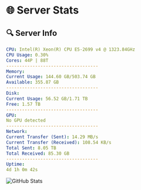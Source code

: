 # 🌐 Server Stats
## 🔍 Server Info
```yaml
CPU: Intel(R) Xeon(R) CPU E5-2699 v4 @ 1323.84GHz
CPU Usage: 0.30%
Cores: 44P | 88T
-----------------------------------
Memory:
Current Usage: 144.60 GB/503.74 GB
Available: 355.87 GB
-----------------------------------
Disk:
Current Usage: 56.52 GB/1.71 TB
Free: 1.57 TB
-----------------------------------
GPU:
No GPU detected
-----------------------------------
Network:
Current Transfer (Sent): 14.29 MB/s
Current Transfer (Received): 108.54 KB/s
Total Sent: 8.05 TB
Total Received: 85.30 GB
-----------------------------------
Uptime:
4d 1h 0m 42s
```
![GitHub Stats](https://img.shields.io/badge/Updated-2025-03-11_22:23:31-blue)
